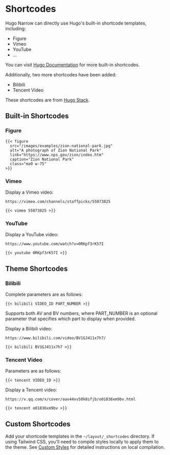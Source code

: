 # Shortcodes

Hugo Narrow can directly use Hugo's built-in shortcode templates, including:

- Figure
- Vimeo
- YouTube
- ...

You can visit [Hugo Documentation](https://gohugo.io/content-management/shortcodes/#embedded) for more built-in shortcodes.

Additionally, two more shortcodes have been added:

- Bilibili
- Tencent Video


These shortcodes are from [Hugo Stack](https://stack.jimmycai.com/).

## Built-in Shortcodes

### Figure

```
{{< figure
  src="/images/examples/zion-national-park.jpg"
  alt="A photograph of Zion National Park"
  link="https://www.nps.gov/zion/index.htm"
  caption="Zion National Park"
  class="ma0 w-75"
>}}
```


### Vimeo

Display a Vimeo video:

```
https://vimeo.com/channels/staffpicks/55073825
```

```
{{< vimeo 55073825 >}}
```

### YouTube

Display a YouTube video:

```
https://www.youtube.com/watch?v=0RKpf3rK57I
```

```
{{< youtube 0RKpf3rK57I >}}
```

## Theme Shortcodes

### Bilibili

Complete parameters are as follows:

```
{{< bilibili VIDEO_ID PART_NUMBER >}}
```
Supports both AV and BV numbers, where PART_NUMBER is an optional parameter that specifies which part to display when provided.

Display a Bilibili video:

```
https://www.bilibili.com/video/BV1GJ411x7h7/
```

```
{{< bilibili BV1GJ411x7h7 >}}
```

### Tencent Video

Parameters are as follows:
```
{{< tencent VIDEO_ID >}}
```

Display a Tencent video:

```
https://v.qq.com/x/cover/aav44xv50k8sfjb/o01836xm9bv.html
```

```
{{< tencent o01836xm9bv >}}
```

## Custom Shortcodes

Add your shortcode templates in the `~/layout/_shortcodes` directory. If using Tailwind CSS, you'll need to compile styles locally to apply them to the theme. See [Custom Styles](/configration/custom-style) for detailed instructions on local compilation.